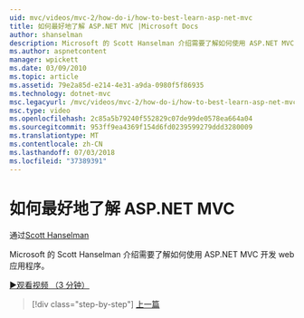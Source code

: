 ```yaml
---
uid: mvc/videos/mvc-2/how-do-i/how-to-best-learn-asp-net-mvc
title: 如何最好地了解 ASP.NET MVC |Microsoft Docs
author: shanselman
description: Microsoft 的 Scott Hanselman 介绍需要了解如何使用 ASP.NET MVC 开发 web 应用程序。
ms.author: aspnetcontent
manager: wpickett
ms.date: 03/09/2010
ms.topic: article
ms.assetid: 79e2a85d-e214-4e31-a9da-0980f5f86935
ms.technology: dotnet-mvc
msc.legacyurl: /mvc/videos/mvc-2/how-do-i/how-to-best-learn-asp-net-mvc
msc.type: video
ms.openlocfilehash: 2c85a5b79240f552829c07de99de0578ea664a04
ms.sourcegitcommit: 953ff9ea4369f154d6fd0239599279ddd3280009
ms.translationtype: MT
ms.contentlocale: zh-CN
ms.lasthandoff: 07/03/2018
ms.locfileid: "37389391"
---
```

<a name="how-to-best-learn-aspnet-mvc"></a>如何最好地了解 ASP.NET MVC
====================
通过[Scott Hanselman](https://github.com/shanselman)

Microsoft 的 Scott Hanselman 介绍需要了解如何使用 ASP.NET MVC 开发 web 应用程序。

[&#9654;观看视频 （3 分钟）](https://channel9.msdn.com/Blogs/ASP-NET-Site-Videos/how-to-best-learn-asp-net-mvc)

> [!div class="step-by-step"]
> [上一篇](5-minute-introduction-to-aspnet-mvc.md)
